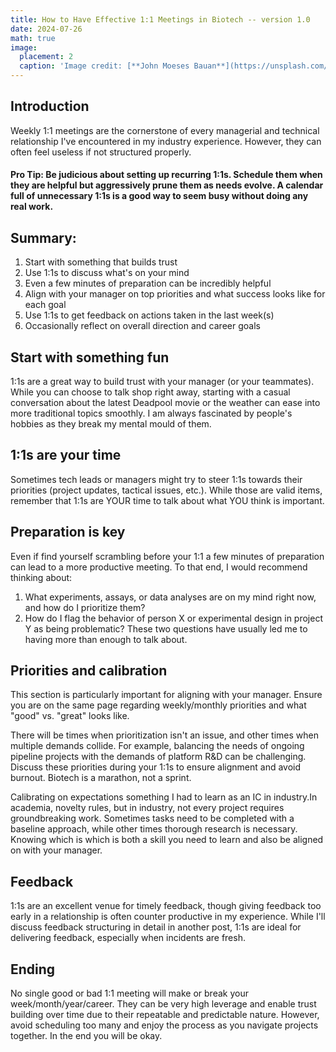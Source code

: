 ```yaml
---
title: How to Have Effective 1:1 Meetings in Biotech -- version 1.0
date: 2024-07-26
math: true
image:
  placement: 2
  caption: 'Image credit: [**John Moeses Bauan**](https://unsplash.com/photos/OGZtQF8iC0g)'
---
```



## Introduction

Weekly 1:1 meetings are the cornerstone of every managerial and technical relationship I've encountered in my industry experience. However, they can often feel useless if not structured properly.


#### Pro Tip: Be judicious about setting up recurring 1:1s. Schedule them when they are helpful but aggressively prune them as needs evolve. A calendar full of unnecessary 1:1s is a good way to seem busy without doing any real work. 

## Summary: 

1. Start with something that builds trust
2. Use 1:1s to discuss what's on your mind
3. Even a few minutes of preparation can be incredibly helpful
4. Align with your manager on top priorities and what success looks like for each goal
5. Use 1:1s to get feedback on actions taken in the last week(s)
6. Occasionally reflect on overall direction and career goals 

## Start with something fun 
1:1s are a great way to build trust with your manager (or your teammates). While you can choose to talk shop right away, starting with a casual conversation about the latest Deadpool movie or the weather can ease into more traditional topics smoothly. I am always fascinated by people's hobbies as they break my mental mould of them.     

## 1:1s are your time  
Sometimes tech leads or managers might try to steer 1:1s towards their priorities (project updates, tactical issues, etc.). While those are valid items, remember that 1:1s are YOUR time to talk about what YOU think is important.

## Preparation is key
Even if find yourself scrambling before your 1:1 a few minutes of preparation can lead to a more productive meeting. To that end, I would recommend thinking about: 
1. What experiments, assays, or data analyses are on my mind right now, and how do I prioritize them?
2. How do I flag the behavior of person X or experimental design in project Y as being problematic?
These two questions have usually led me to having more than enough to talk about. 

## Priorities and calibration

This section is particularly important for aligning with your manager. Ensure you are on the same page regarding weekly/monthly priorities and what "good" vs. "great" looks like.

There will be times when prioritization isn't an issue, and other times when multiple demands collide. For example, balancing the needs of ongoing pipeline projects with the demands of platform R&D can be challenging. Discuss these priorities during your 1:1s to ensure alignment and avoid burnout. Biotech is a marathon, not a sprint.

Calibrating on expectations something I had to learn as an IC in industry.In academia, novelty rules, but in industry, not every project requires groundbreaking work. Sometimes tasks need to be completed with a baseline approach, while other times thorough research is necessary. Knowing which is which is both a skill you need to learn and also be aligned on with your manager. 


## Feedback 
1:1s are an excellent venue for timely feedback, though giving feedback too early in a relationship is often counter productive in my experience. While I'll discuss feedback structuring in detail in another post, 1:1s are ideal for delivering feedback, especially when incidents are fresh.

## Ending 
No single good or bad 1:1 meeting will make or break your week/month/year/career. They can be very high leverage and enable trust building over time due to their repeatable and predictable nature. However, avoid scheduling too many and enjoy the process as you navigate projects together. In the end you will be okay. 
